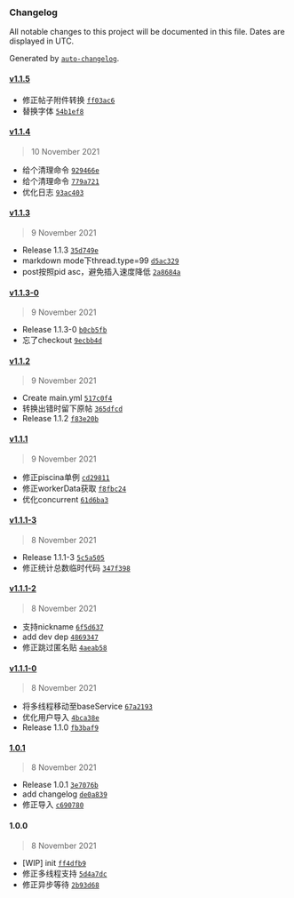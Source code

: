 ### Changelog

All notable changes to this project will be documented in this file. Dates are displayed in UTC.

Generated by [`auto-changelog`](https://github.com/CookPete/auto-changelog).

#### [v1.1.5](https://github.com/mcbbs-official/xconvertq/compare/v1.1.4...v1.1.5)

- 修正帖子附件转换 [`ff03ac6`](https://github.com/mcbbs-official/xconvertq/commit/ff03ac680bd621043b471e30d5d7aa7bf9c01b5b)
- 替换字体 [`54b1ef8`](https://github.com/mcbbs-official/xconvertq/commit/54b1ef8fb768cc5fae6d325a318c48c5ac79b038)

#### [v1.1.4](https://github.com/mcbbs-official/xconvertq/compare/v1.1.3...v1.1.4)

> 10 November 2021

- 给个清理命令 [`929466e`](https://github.com/mcbbs-official/xconvertq/commit/929466e70b6a7892883a10c4a355f27536d0c798)
- 给个清理命令 [`779a721`](https://github.com/mcbbs-official/xconvertq/commit/779a72161c6ea04569a6224de082ce3d37b7baf3)
- 优化日志 [`93ac403`](https://github.com/mcbbs-official/xconvertq/commit/93ac403b5daf0f7cd8e9d08222ca21f99551a04a)

#### [v1.1.3](https://github.com/mcbbs-official/xconvertq/compare/v1.1.3-0...v1.1.3)

> 9 November 2021

- Release 1.1.3 [`35d749e`](https://github.com/mcbbs-official/xconvertq/commit/35d749e5c0214a8c999930f6f61d35ae9fae1983)
- markdown mode下thread.type=99 [`d5ac329`](https://github.com/mcbbs-official/xconvertq/commit/d5ac329ea2ea89580112d039a3b4fe57c48fb26c)
- post按照pid asc，避免插入速度降低 [`2a8684a`](https://github.com/mcbbs-official/xconvertq/commit/2a8684acb5127e4f845caad645b544a467748a81)

#### [v1.1.3-0](https://github.com/mcbbs-official/xconvertq/compare/v1.1.2...v1.1.3-0)

> 9 November 2021

- Release 1.1.3-0 [`b0cb5fb`](https://github.com/mcbbs-official/xconvertq/commit/b0cb5fb2df04e8373aa56ceb2f720f79378e7036)
- 忘了checkout [`9ecbb4d`](https://github.com/mcbbs-official/xconvertq/commit/9ecbb4dc1a2107b86d852fbdf16e72fe12ef645d)

#### [v1.1.2](https://github.com/mcbbs-official/xconvertq/compare/v1.1.1...v1.1.2)

> 9 November 2021

- Create main.yml [`517c0f4`](https://github.com/mcbbs-official/xconvertq/commit/517c0f4718c4bc5d1cc09ca91154724a6a8c3ab5)
- 转换出错时留下原帖 [`365dfcd`](https://github.com/mcbbs-official/xconvertq/commit/365dfcd363d6ff793a357552b15ba8fc71d5af4f)
- Release 1.1.2 [`f83e20b`](https://github.com/mcbbs-official/xconvertq/commit/f83e20b1cb5eb5d94b0d64140a00ccec935ba22e)

#### [v1.1.1](https://github.com/mcbbs-official/xconvertq/compare/v1.1.1-3...v1.1.1)

> 9 November 2021

- 修正piscina单例 [`cd29811`](https://github.com/mcbbs-official/xconvertq/commit/cd29811ad404f11ee17dc5ba7fd96391930abad9)
- 修正workerData获取 [`f8fbc24`](https://github.com/mcbbs-official/xconvertq/commit/f8fbc2486714f94e9c1a2b44d0f242b6032bc025)
- 优化concurrent [`61d6ba3`](https://github.com/mcbbs-official/xconvertq/commit/61d6ba31dbbad8b0a6be3500db94b37ec554a16d)

#### [v1.1.1-3](https://github.com/mcbbs-official/xconvertq/compare/v1.1.1-2...v1.1.1-3)

> 8 November 2021

- Release 1.1.1-3 [`5c5a505`](https://github.com/mcbbs-official/xconvertq/commit/5c5a50531a03fe2d950d3fd00be833000bf98320)
- 修正统计总数临时代码 [`347f398`](https://github.com/mcbbs-official/xconvertq/commit/347f3986e760eb66095693af58b529905d808799)

#### [v1.1.1-2](https://github.com/mcbbs-official/xconvertq/compare/v1.1.1-0...v1.1.1-2)

> 8 November 2021

- 支持nickname [`6f5d637`](https://github.com/mcbbs-official/xconvertq/commit/6f5d63747e211b8a2cf8a4ce63b51fa9b774880c)
- add dev dep [`4869347`](https://github.com/mcbbs-official/xconvertq/commit/486934792a7e745c3bd4367cfd60e6d3412a6de4)
- 修正跳过匿名贴 [`4aeab58`](https://github.com/mcbbs-official/xconvertq/commit/4aeab580efffeb4ee30ba2f36cba035e9f389280)

#### [v1.1.1-0](https://github.com/mcbbs-official/xconvertq/compare/1.0.1...v1.1.1-0)

> 8 November 2021

- 将多线程移动至baseService [`67a2193`](https://github.com/mcbbs-official/xconvertq/commit/67a21932f2a2e2beeaa2e0afa2c320675a769cbb)
- 优化用户导入 [`4bca38e`](https://github.com/mcbbs-official/xconvertq/commit/4bca38efc2a86de0d32a44ff366e96c65cebcd16)
- Release 1.1.0 [`fb3baf9`](https://github.com/mcbbs-official/xconvertq/commit/fb3baf9005424b4f7c27a2c916545f395e62f862)

#### [1.0.1](https://github.com/mcbbs-official/xconvertq/compare/1.0.0...1.0.1)

> 8 November 2021

- Release 1.0.1 [`3e7076b`](https://github.com/mcbbs-official/xconvertq/commit/3e7076b56eb97471084fccf8dd7db5d57c930007)
- add changelog [`de0a839`](https://github.com/mcbbs-official/xconvertq/commit/de0a839d585718b65311f9e84a954fa001a81b6d)
- 修正导入 [`c690780`](https://github.com/mcbbs-official/xconvertq/commit/c6907803396032696b1bc6e4182ffb5f4488ffd1)

#### 1.0.0

> 8 November 2021

- [WIP] init [`ff4dfb9`](https://github.com/mcbbs-official/xconvertq/commit/ff4dfb99dc77fcd2c2f88ac293d819ccd4dc47c7)
- 修正多线程支持 [`5d4a7dc`](https://github.com/mcbbs-official/xconvertq/commit/5d4a7dc2f73e0ba0131e08e861144c571331ba09)
- 修正异步等待 [`2b93d68`](https://github.com/mcbbs-official/xconvertq/commit/2b93d685de6026169c1c0dfb7015a160bfe9ba91)
